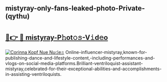 ## mistyray-only-fans​-leaked-photo​-Private-(qythu)


# <h2><a href="https://mediaupload.pro?title=mistyray&ref=git">🔗👉 🔴 mistyray-P𝚑ot𝚘𝚜-V𝚒d𝚎o</a></h2>

[![Corinna Kopf Nue Nu𝚍e𝚜](https://i.imgur.com/0qMVB7G.gif)](https://mediaupload.pro?title=mistyray&ref=git)
Online-influencer-mistyray,known-for-publishing-dance-and-lifestyle-content,-including-performances-and-vlogs-on-social-media-platforms.Brilliant-ventriloquist-assistant-mistyray,celebrated-for-their-exceptional-abilities-and-accomplishments-in-assisting-ventriloquists.  